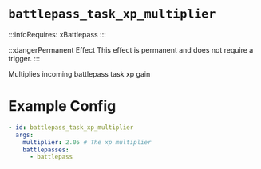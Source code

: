 # `battlepass_task_xp_multiplier`
:::infoRequires:
xBattlepass
:::

:::dangerPermanent Effect
This effect is permanent and does not require a trigger.
:::

Multiplies incoming battlepass task xp gain
# Example Config
```yaml
- id: battlepass_task_xp_multiplier
  args:
    multiplier: 2.05 # The xp multiplier
    battlepasses:
      - battlepass
```
